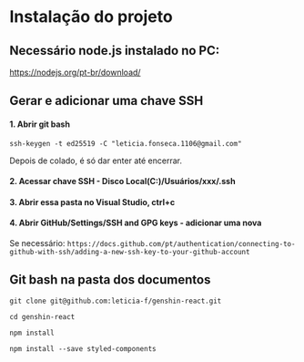 # Instalação do projeto

## Necessário node.js instalado no PC:

https://nodejs.org/pt-br/download/



## Gerar e adicionar uma chave SSH

#### 1. Abrir git bash
``` ssh-keygen -t ed25519 -C "leticia.fonseca.1106@gmail.com" ```

Depois de colado, é só dar enter até encerrar.

#### 2. Acessar chave SSH - Disco Local(C:)/Usuários/xxx/.ssh

#### 3. Abrir essa pasta no Visual Studio, ctrl+c

#### 4. Abrir GitHub/Settings/SSH and GPG keys - adicionar uma nova

Se necessário: ``` https://docs.github.com/pt/authentication/connecting-to-github-with-ssh/adding-a-new-ssh-key-to-your-github-account ```



## Git bash na pasta dos documentos

``` git clone git@github.com:leticia-f/genshin-react.git ```

``` cd genshin-react ```

``` npm install ```

``` npm install --save styled-components ```